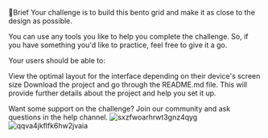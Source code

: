 📝Brief
Your challenge is to build this bento grid and make it as close to the design as possible.

You can use any tools you like to help you complete the challenge. So, if you have something you'd like to practice, feel free to give it a go.

Your users should be able to:

View the optimal layout for the interface depending on their device's screen size
Download the project and go through the README.md file. This will provide further details about the project and help you set it up.

Want some support on the challenge? Join our community and ask questions in the help channel.
![sxzfwoarhrwt3gnz4qyg](https://github.com/user-attachments/assets/c59b35e3-692a-47dc-bdc3-1fa23fc28fa2)
![qqva4jkflfk6hw2jvaia](https://github.com/user-attachments/assets/347e876d-932e-4d3f-acf6-d45110ebebe5)
